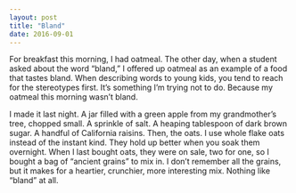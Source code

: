 ```yaml
---
layout: post
title: "Bland"
date: 2016-09-01
---
```


For breakfast this morning, I had oatmeal. The other day, when a student asked about the word “bland,” I offered up oatmeal as an example of a food that tastes bland. When describing words to young kids, you tend to reach for the stereotypes first. It’s something I’m trying not to do. Because my oatmeal this morning wasn’t bland. 

I made it last night. A jar filled with a green apple from my grandmother’s tree, chopped small. A sprinkle of salt. A heaping tablespoon of dark brown sugar. A handful of California raisins. Then, the oats. I use whole flake oats instead of the instant kind. They hold up better when you soak them overnight. When I last bought oats, they were on sale, two for one, so I bought a bag of “ancient grains” to mix in. I don’t remember all the grains, but it makes for a heartier, crunchier, more interesting mix. Nothing like “bland” at all.
